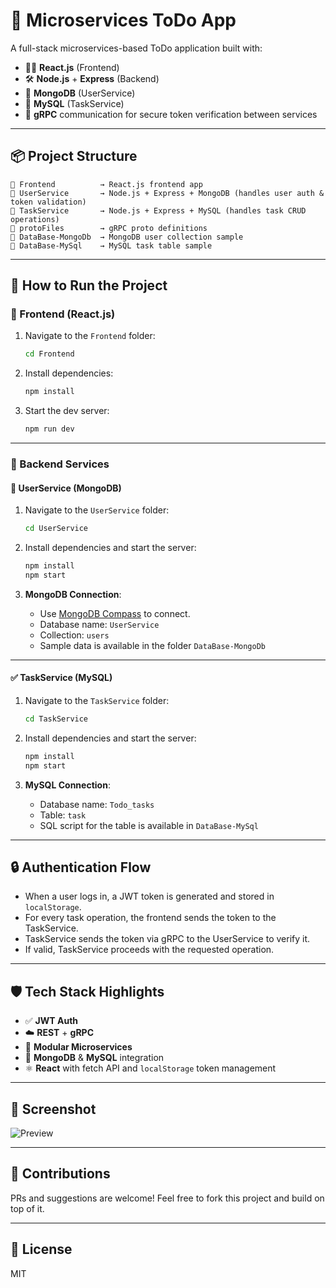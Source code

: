 
# 🧩 Microservices ToDo App

A full-stack microservices-based ToDo application built with:
- 🧑‍💻 **React.js** (Frontend)
- 🛠️ **Node.js** + **Express** (Backend)
- 🧬 **MongoDB** (UserService)
- 💾 **MySQL** (TaskService)
- 🔐 **gRPC** communication for secure token verification between services

---

## 📦 Project Structure

```
📁 Frontend          → React.js frontend app  
📁 UserService       → Node.js + Express + MongoDB (handles user auth & token validation)  
📁 TaskService       → Node.js + Express + MySQL (handles task CRUD operations)  
📁 protoFiles        → gRPC proto definitions  
📁 DataBase-MongoDb  → MongoDB user collection sample  
📁 DataBase-MySql    → MySQL task table sample  
```

---

## 🚀 How to Run the Project

### 🔹 Frontend (React.js)

1. Navigate to the `Frontend` folder:
   ```bash
   cd Frontend
   ```

2. Install dependencies:
   ```bash
   npm install
   ```

3. Start the dev server:
   ```bash
   npm run dev
   ```

---

### 🔸 Backend Services

#### 🧾 UserService (MongoDB)

1. Navigate to the `UserService` folder:
   ```bash
   cd UserService
   ```

2. Install dependencies and start the server:
   ```bash
   npm install
   npm start
   ```

3. **MongoDB Connection**:
   - Use [MongoDB Compass](https://www.mongodb.com/products/compass) to connect.
   - Database name: `UserService`
   - Collection: `users`
   - Sample data is available in the folder `DataBase-MongoDb`

---

#### ✅ TaskService (MySQL)

1. Navigate to the `TaskService` folder:
   ```bash
   cd TaskService
   ```

2. Install dependencies and start the server:
   ```bash
   npm install
   npm start
   ```

3. **MySQL Connection**:
   - Database name: `Todo_tasks`
   - Table: `task`
   - SQL script for the table is available in `DataBase-MySql`

---

## 🔒 Authentication Flow

- When a user logs in, a JWT token is generated and stored in `localStorage`.
- For every task operation, the frontend sends the token to the TaskService.
- TaskService sends the token via gRPC to the UserService to verify it.
- If valid, TaskService proceeds with the requested operation.

---

## 🛡 Tech Stack Highlights

- ✅ **JWT Auth**
- ☁️ **REST** + **gRPC**
- 🧪 **Modular Microservices**
- 💾 **MongoDB** & **MySQL** integration
- ⚛️ **React** with fetch API and `localStorage` token management

---

## 📸 Screenshot

![Preview](https://i.postimg.cc/K8k4XMCD/TODO-App.png) <!-- Replace with your image link if available -->

---

## 🤝 Contributions

PRs and suggestions are welcome! Feel free to fork this project and build on top of it.

---

## 📄 License

MIT
